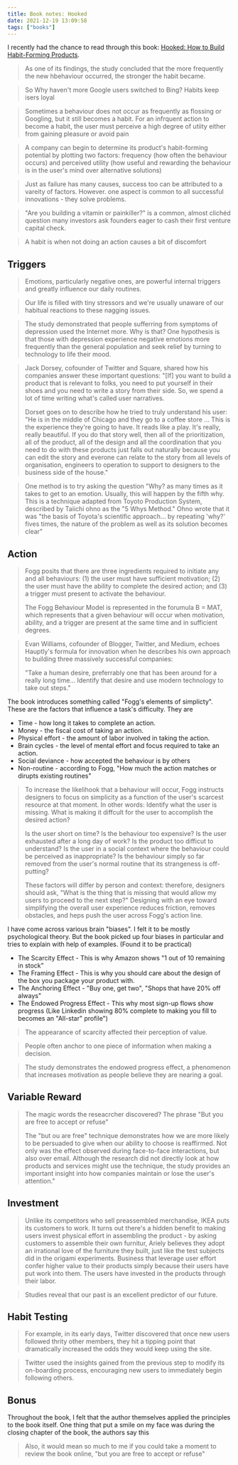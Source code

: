 ```yaml
---
title: Book notes: Hooked
date: 2021-12-19 13:09:58
tags: ["books"]
---
```


I recently had the chance to read through this book: [Hooked: How to Build Habit-Forming Products](https://www.goodreads.com/book/show/22668729-hooked).

> As one of its findings, the study concluded that the more frequently the new hbehaviour occurred, the stronger the habit became.

> So Why haven't more Google users switched to Bing? Habits keep isers loyal

> Sometimes a behaviour does not occur as frequently as flossing or Googling, but it still becomes a habit. For an infrquent action to become a habit, the user must perceive a high degree of utiity either from gaining pleasure or avoid pain

> A company can begin to determine its product's habit-forming potential by plotting two factors: frequency (how often the behaviour occurs) and perceived utility (how useful and rewarding the behaviour is in the user's mind over alternative solutions)

> Just as failure has many causes, success too can be attributed to a vareity of factors. However. one aspect is common to all successful innovations - they solve problems.

> "Are you building a vitamin or painkiller?" is a common, almost clichéd question many investors ask founders eager to cash their first venture capital check.

> A habit is when not doing an action causes a bit of discomfort

## Triggers

> Emotions, particularly negative ones, are powerful internal triggers and greatly influence our daily routines.

> Our life is filled with tiny stressors and we're usually unaware of our habitual reactions to these nagging issues.

> The study demonstrated that people sufferring from symptoms of depression used the Internet more. Why is that? One hypothesis is that those with depression experience negative emotions more frequently than the general population and seek relief by turning to technology to life their mood.

> Jack Dorsey, cofounder of Twitter and Square, shared how his companies answer these important questions: "[If] you want to build a product that is relevant to folks, you need to put yourself in their shoes and you need to write a story from their side. So, we spend a lot of time writing what's called user narratives.
>
> Dorset goes on to describe how he tried to truly understand his user: "He is in the middle of Chicago and they go to a coffee store ... This is the experience they're going to have. It reads like a play. It's really, really beautiful. If you do that story well, then all of the prioritization, all of the product, all of the design and all the coordination that you need to do with these products just falls out naturally because you can edit the story and everone can relate to the story from all levels of organisation, engineers to operation to support to designers to the business side of the house."

> One method is to try asking the question "Why? as many times as it takes to get to an emotion. Usually, this will happen by the fifth why. This is a technique adapted from Toyoto Production System, described by Taiichi ohno as the "5 Whys Method." Ohno wrote that it was "the basis of Toyota's scientific approach... by repeating 'why?' fives times, the nature of the problem as well as its solution becomes clear"

## Action

> Fogg posits that there are three ingredients required to initiate any and all behaviours: (1) the user must have sufficient motivation; (2) the user must have the ability to complete the desired action; and (3) a trigger must present to activate the behaviour.
>
> The Fogg Behaviour Model is represented in the forumula B = MAT, which represents that a given behaviour will occur when motivation, ability, and a trigger are present at the same time and in sufficient degrees.

> Evan Williams, cofounder of Blogger, Twitter, and Medium, echoes Hauptly's formula for innovation when he describes his own approach to building three massively successful companies:
>
> "Take a human desire, preferrably one that has been around for a really long time... Identify that desire and use modern technology to take out steps."

The book introduces something called "Fogg's elements of simplicty". These are the factors that influence a task's difficulty. They are
- Time - how long it takes to complete an action.
- Money - the fiscal cost of taking an action.
- Physical effort - the amount of labor involved in taking the action.
- Brain cycles - the level of mental effort and focus required to take an action.
- Social deviance - how accepted the behaviour is by others
- Non-routine - according to Fogg, "How much the action matches or dirupts existing routines"

> To increase the likelihook that a behaviour will occur, Fogg instructs designers to focus on simplicity as a function of the user's scarcest resource at that moment. In other words: Identify what the user is missing. What is making it diffcult for the user to accomplish the desired action?
>
> Is the user short on time? Is the behaviour too expensive? Is the user exhausted after a long day of work? Is the product too difficut to understand? Is the user in a social context where the behaviour could be perceived as inappropriate? Is the behaviour simply so far removed from the user's normal routine that its strangeness is off-putting?
>
> These factors will differ by person and context: therefore, designers should ask, "What is the thing that is missing that would allow my users to proceed to the next step?" Designing with an eye toward simplifying the overall user experience reduces friction, removes obstacles, and heps push the user across Fogg's action line.

I have come across various brain "biases". I felt it to be mostly psychological theory. But the book picked up four biases in particular and tries to explain with help of examples. (Found it to be practical)
- The Scarcity Effect - This is why Amazon shows "1 out of 10 remaining in stock"
- The Framing Effect - This is why you should care about the design of the box you package your product with.
- The Anchoring Effect - "Buy one, get two", "Shops that have 20% off always"
- The Endowed Progress Effect - This why most sign-up flows show progress (Like Linkedin showing 80% complete to making you fill to becomes an "All-star" profile")

> The appearance of scarcity affected their perception of value.

> People often anchor to one piece of information when making a decision.

> The study demonstrates the endowed progress effect, a phenomenon that increases motivation as people believe they are nearing a goal.

## Variable Reward

> The magic words the reseacrcher discovered? The phrase "But you are free to accept or refuse"
> 
> The "but ou are free" technique demonstrates how we are more likely to be persuaded to give when our ability to choose is reaffirmed. Not only was the effect observed during face-to-face interactions, but also over email. Although the research did not directly look at how products and services might use the technique, the study provides an important insight into how companies maintain or lose the user's attention."

## Investment

> Unlike its competitors who sell preassembled merchandise, IKEA puts its customers to work. It turns out there's a hidden benefit to making users invest physical effort in assembling the product - by asking customers to assemble their own furnitur, Ariely believes they adopt an irrational love of the furniture they built, just like the test subjects did in the origami experiments. Business that leverage user effort confer higher value to their products simply because their users have put work into them. The users have invested in the products through their labor.

> Studies reveal that our past is an excellent predictor of our future.

## Habit Testing

> For example, in its early days, Twitter discovered that once new users followed thrity other members, they hit a tipping point that dramatically increased the odds they would keep using the site.

> Twitter used the insights gained from the previous step to modify its on-boarding process, encouraging new users to immediately begin following others.

## Bonus

Throughout the book, I felt that the author themselves applied the principles to the book itself. One thing that put a smile on my face was during the closing chapter of the book, the authors say this

> Also, it would mean so much to me if you could take a moment to review the book online, "but you are free to accept or refuse"
